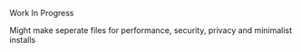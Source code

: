 Work In Progress

Might make seperate files for performance, security, privacy and minimalist installs
